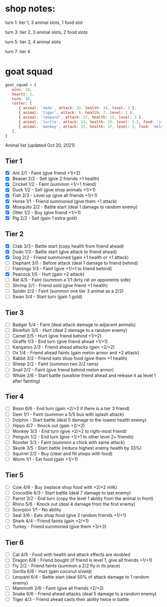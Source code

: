 # shop notes:
turn 1:
tier 1, 3 animal slots, 1 food slot

turn 3:
tier 2, 3 animal slots, 2 food slots

turn 5:
tier 3, 4 animal slots

turn 7:
tier 4


# goat squad
```js
goat_squad = {
   wins: 10,
   hearts: 1,
   turn: 16,
   roster: [
      { animal: 'dodo', attack: 32, health: 34, level: 3 },
      { animal: 'tiger', attack: 8, health: 7, level: 1 },
      { animal: 'leopard', attack: 17, health: 15, level: 3 },
      { animal: 'turtle', attack: 13, health: 15, level: 1.5, food: 'steak' },
      { animal: 'monkey', attack: 37, health: 37, level: 2, food: 'melon' },
   ],
}
```

Animal list (updated Oct 20, 2021)
## Tier 1
- [x] Ant 2/1 - Faint (give friend +1/+2)
- [x] Beaver 2/2 - Sell (give 2 friends +1 health)
- [x] Cricket 1/2 - Faint (summon +1/+1 friend)
- [x] Duck 1/2 - Sell (give shop animals +1/+1)
- [x] Fish 2/3 - Level up (give all friends +1/+1)
- [x] Horse 1/1 - Friend summoned (give them +1 attack)
- [x] Mosquito 2/2 - Battle start (deal 1 damage to random enemy)
- [x] Otter 1/2 - Buy (give friend +1/+1)
- [x] Pig 2/2 - Sell (gain 1 extra gold)

## Tier 2
- [x] Crab 3/3 - Battle start (copy health from friend ahead)
- [x] Dodo 1/3 - Battle start (give attack to friend ahead)
- [x] Dog 2/2 - Friend summoned (gain +1 health or +1 attack)
- [ ] Elephant 3/5 - Before attack (deal 1 damage to friend behind)
- [ ] Flamingo 1/3 - Faint (give +1/+1 to friend behind)
- [x] Peacock 1/5 - Hurt (gain +2 attack)
- [ ] Rat 4/5 - Faint (summon a 1/1 dirty rat on opponents side)
- [ ] Shrimp 2/1 - Friend sold (give friend +1 health)
- [ ] Spider 2/2 - Faint (summon one tier 3 animal as a 2/2)
- [ ] Swan 3/4 - Start turn (gain 1 gold)

## Tier 3
- [ ] Badger 5/4 - Faint (deal attack damage to adjacent animals)
- [ ] Blowfish 3/5 - Hurt (deal 2 damage to a random enemy)
- [ ] Camel 2/5 - Hurt (give friend behind +1/+2)
- [ ] Giraffe 1/3 - End turn (give friend ahead +1/+1)
- [ ] Kangaroo 2/3 - Friend ahead attacks (gain +2/+2)
- [ ] Ox 1/4 - Friend ahead faints (gain melon armor and +2 attack)
- [ ] Rabbit 3/2 - Friend eats shop food (give them +1 health)
- [ ] Sheep 2/2 - Faint (summon two 2/2 rams)
- [ ] Snail 2/2 - Faint (give friend behind melon armor)
- [ ] Whale 2/6 - Start battle (swallow friend ahead and release it as level 1 after fainting)

## Tier 4
- [ ] Bison 6/6 - End turn (gain +2/+2 if there is a tier 3 friend)
- [ ] Deer 1/1 - Faint (summon a 5/5 bus with splash attack)
- [ ] Dolphin - Start battle (deal 5 damage to the lowest health enemy)
- [ ] Hippo 4/7 - Knock out (gain +2/+2)
- [ ] Monkey 3/3 - End turn (give +2/+2 to right-most friend)
- [ ] Penguin 1/2 - End turn (give +1/+1 to other level 2+ friends)
- [ ] Rooster 3/3 - Faint (summon a chick with same attack)
- [ ] Skunk 3/5 - Start battle (reduce highest enemy health by 33%)
- [ ] Squirrel 2/2 - Buy (clear and fill shops with food)
- [ ] Worm 1/1 - Eat food (gain +1/+1)

## Tier 5
- [ ] Cow 4/6 - Buy (replace shop food with +2/+2 milk)
- [ ] Crocodile 6/3 - Start battle (deal 7 damage to last enemy)
- [ ] Parrot 3/2 - End turn (copy the level 1 ability from the animal in front)
- [ ] Rhino 5/6 - Knock out (deal 4 damage from the first enemy)
- [ ] Scorpion 1/1 - No ability
- [ ] Seal 3/6 - Eats shop food (give 2 random friends +1/+1)
- [ ] Shark 4/4 - Friend faints (gain +2/+1)
- [ ] Turkey - Friend summoned (give them +3/+3)

## Tier 6
- [ ] Cat 4/5 - Food with health and attack effects are doubled
- [ ] Dragon 6/8 - Friend bought (if friend is level 1, give all friends +1/+1)
- [ ] Fly 2/2 - Friend faints (summon a 2/2 fly in its place)
- [ ] Gorilla 6/6 - Hurt (gain coconut shield)
- [ ] Leopard 6/4 - Battle start (deal 50% of attack damage to 1 random enemy)
- [ ] Mammoth 2/6 - Faint (give all friends +2/+2)
- [ ] Snake 6/6 - Friend ahead attacks (deal 5 damage to a random enemy)
- [ ] Tiger 4/3 - Friend ahead casts their ability twice in battle
